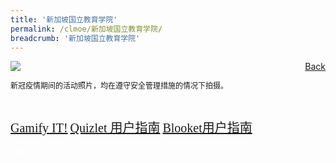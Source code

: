 ```yaml
---
title: '新加坡国立教育学院'
permalink: /clmoe/新加坡国立教育学院/
breadcrumb: '新加坡国立教育学院'
---
```


<!-- Global site tag (gtag.js) - Google Ads: 726049306 -->
<script async src="https://www.googletagmanager.com/gtag/js?id=AW-726049306"></script>
<script>
  window.dataLayer = window.dataLayer || [];
  function gtag(){dataLayer.push(arguments);}
  gtag('js', new Date());

  gtag('config', 'AW-726049306');
</script>
<a href="/exhibits/华文学习展示区-chinese-exhibitions-e/community-partners/" style="float:right;">Back</a>
 <img src="/images/MTLS2021-NIE_CL_Final.jpg"> <br/>
 <p style="font-family: KaiTi; font-size:12px;">新冠疫情期间的活动照片，均在遵守安全管理措施的情况下拍摄。</p><br/>
 
 <a href="CL-NIE_Gamify IT!.pdf" target="_blank" style="font-family:KaiTi; font-size:20px;">Gamify IT!</a>
 <a href="CL-NIE_Quizlet 用户指南.pdf" target="_blank" style="font-family:KaiTi; font-size:20px;">Quizlet 用户指南</a>
 <a href="CL-NIE_Blooket用户指南.pdf" target="_blank" style="font-family:KaiTi; font-size:20px;">Blooket用户指南</a>

<div class="btntop"><a href="#top" style="text-decoration:none;"><span style="color:white"><b>Top</b></span></a></div>
